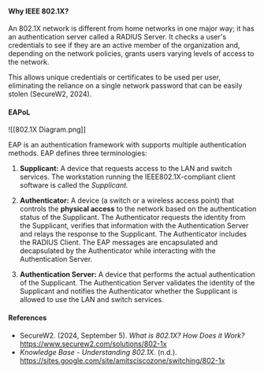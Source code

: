 #### Why IEEE 802.1X?

An 802.1X network is different from home networks in one major way; it has an authentication server called a RADIUS Server. It checks a user's credentials to see if they are an active member of the organization and, depending on the network policies, grants users varying levels of access to the network. 

This allows unique credentials or certificates to be used per user, eliminating the reliance on a single network password that can be easily stolen (SecureW2, 2024).

#### EAPoL
![[802.1X Diagram.png]]

EAP is an authentication framework with supports multiple authentication methods. EAP defines three terminologies:

1. **Supplicant:** A device that requests access to the LAN and switch services. The workstation running the IEEE802.1X-compliant client software is called the _Supplicant._

2. **Authenticator:** A device (a switch or a wireless access point) that controls the **physical access** to the network based on the authentication status of the Supplicant. The Authenticator requests the identity from the Supplicant, verifies that information with the Authentication Server and relays the response to the Supplicant. The Authenticator includes the RADIUS Client. The EAP messages are encapsulated and decapsulated by the Authenticator while interacting with the Authentication Server.

3. **Authentication Server:** A device that performs the actual authentication of the Supplicant. The Authentication Server validates the identity of the Supplicant and notifies the Authenticator whether the Supplicant is allowed to use the LAN and switch services.


#### References
- SecureW2. (2024, September 5). _What is 802.1X? How Does it Work?_ https://www.securew2.com/solutions/802-1x
- _Knowledge Base - Understanding 802.1X_. (n.d.). https://sites.google.com/site/amitsciscozone/switching/802-1x